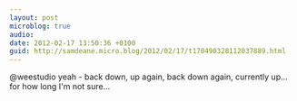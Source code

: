 ```yaml
---
layout: post
microblog: true
audio: 
date: 2012-02-17 13:50:36 +0100
guid: http://samdeane.micro.blog/2012/02/17/t170490328112037889.html
---
```

@weestudio yeah - back down, up again, back down again, currently up… for how long I'm not sure...
